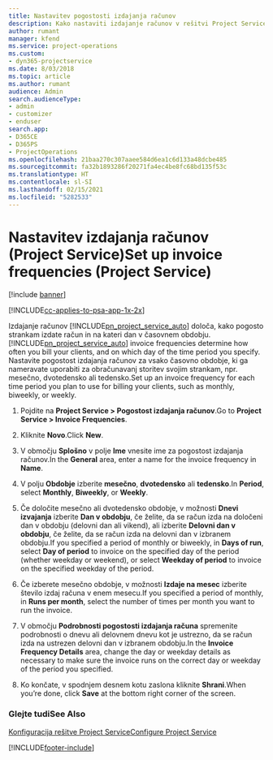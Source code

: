 ```yaml
---
title: Nastavitev pogostosti izdajanja računov
description: Kako nastaviti izdajanje računov v rešitvi Project Service
author: rumant
manager: kfend
ms.service: project-operations
ms.custom:
- dyn365-projectservice
ms.date: 8/03/2018
ms.topic: article
ms.author: rumant
audience: Admin
search.audienceType:
- admin
- customizer
- enduser
search.app:
- D365CE
- D365PS
- ProjectOperations
ms.openlocfilehash: 21baa270c307aaee584d6ea1c6d133a48dcbe485
ms.sourcegitcommit: fa32b1893286f20271fa4ec4be8fc68bd135f53c
ms.translationtype: HT
ms.contentlocale: sl-SI
ms.lasthandoff: 02/15/2021
ms.locfileid: "5282533"
---
```

# <a name="set-up-invoice-frequencies-project-service"></a><span data-ttu-id="38d10-103">Nastavitev izdajanja računov (Project Service)</span><span class="sxs-lookup"><span data-stu-id="38d10-103">Set up invoice frequencies (Project Service)</span></span>

[!include [banner](../includes/psa-now-project-operations.md)]

[!INCLUDE[cc-applies-to-psa-app-1x-2x](../includes/cc-applies-to-psa-app-1x-2x.md)]

<span data-ttu-id="38d10-104">Izdajanje računov [!INCLUDE[pn_project_service_auto](../includes/pn-project-service-auto.md)] določa, kako pogosto strankam izdate račun in na kateri dan v časovnem obdobju.</span><span class="sxs-lookup"><span data-stu-id="38d10-104">[!INCLUDE[pn_project_service_auto](../includes/pn-project-service-auto.md)] invoice frequencies determine how often you bill your clients, and on which day of the time period you specify.</span></span> <span data-ttu-id="38d10-105">Nastavite pogostost izdajanja računov za vsako časovno obdobje, ki ga nameravate uporabiti za obračunavanj storitev svojim strankam, npr. mesečno, dvotedensko ali tedensko.</span><span class="sxs-lookup"><span data-stu-id="38d10-105">Set up an invoice frequency for each time period you plan to use for billing your clients, such as monthly, biweekly, or weekly.</span></span>  
  
1.  <span data-ttu-id="38d10-106">Pojdite na **Project Service > Pogostost izdajanja računov**.</span><span class="sxs-lookup"><span data-stu-id="38d10-106">Go to **Project Service > Invoice Frequencies**.</span></span>  
  
2.  <span data-ttu-id="38d10-107">Kliknite **Novo**.</span><span class="sxs-lookup"><span data-stu-id="38d10-107">Click **New**.</span></span>  
  
3.  <span data-ttu-id="38d10-108">V območju **Splošno** v polje **Ime** vnesite ime za pogostost izdajanja računov.</span><span class="sxs-lookup"><span data-stu-id="38d10-108">In the **General** area, enter a name for the invoice frequency in **Name**.</span></span>  
  
4.  <span data-ttu-id="38d10-109">V polju **Obdobje** izberite **mesečno**, **dvotedensko** ali **tedensko**.</span><span class="sxs-lookup"><span data-stu-id="38d10-109">In **Period**, select **Monthly**, **Biweekly**, or **Weekly**.</span></span>  
  
5.  <span data-ttu-id="38d10-110">Če določite mesečno ali dvotedensko obdobje, v možnosti **Dnevi izvajanja** izberite **Dan v obdobju**, če želite, da se račun izda na določeni dan v obdobju (delovni dan ali vikend), ali izberite **Delovni dan v obdobju**, če želite, da se račun izda na delovni dan v izbranem obdobju.</span><span class="sxs-lookup"><span data-stu-id="38d10-110">If you specified a period of monthly or biweekly, in **Days of run**, select **Day of period** to invoice on the specified day of the period (whether weekday or weekend), or select **Weekday of period** to invoice on the specified weekday of the period.</span></span>  
  
6.  <span data-ttu-id="38d10-111">Če izberete mesečno obdobje, v možnosti **Izdaje na mesec** izberite število izdaj računa v enem mesecu.</span><span class="sxs-lookup"><span data-stu-id="38d10-111">If you specified a period of monthly, in **Runs per month**, select the number of times per month you want to run the invoice.</span></span>  
  
7.  <span data-ttu-id="38d10-112">V območju **Podrobnosti pogostosti izdajanja računa** spremenite podrobnosti o dnevu ali delovnem dnevu kot je ustrezno, da se račun izda na ustrezen delovni dan v izbranem obdobju.</span><span class="sxs-lookup"><span data-stu-id="38d10-112">In the **Invoice Frequency Details** area, change the day or weekday details as necessary to make sure the invoice runs on the correct day or weekday of the period you specified.</span></span>  
  
8.  <span data-ttu-id="38d10-113">Ko končate, v spodnjem desnem kotu zaslona kliknite **Shrani**.</span><span class="sxs-lookup"><span data-stu-id="38d10-113">When you’re done, click **Save** at the bottom right corner of the screen.</span></span>  
  
### <a name="see-also"></a><span data-ttu-id="38d10-114">Glejte tudi</span><span class="sxs-lookup"><span data-stu-id="38d10-114">See Also</span></span>  
 [<span data-ttu-id="38d10-115">Konfiguracija rešitve Project Service</span><span class="sxs-lookup"><span data-stu-id="38d10-115">Configure Project Service</span></span>](../psa/configure.md)


[!INCLUDE[footer-include](../includes/footer-banner.md)]